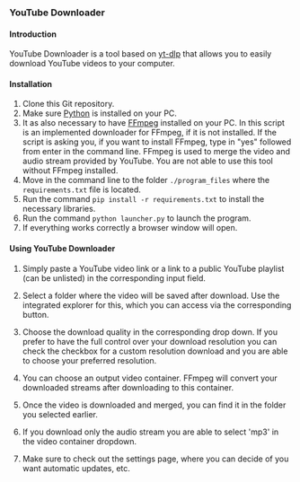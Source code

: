 ### YouTube Downloader
#### Introduction

YouTube Downloader is a tool based on [yt-dlp](https://github.com/yt-dlp/yt-dlp?tab=readme-ov-file) that allows you to easily download YouTube videos to your computer.

#### Installation

1. Clone this Git repository.
2. Make sure [Python](https://www.python.org/downloads/) is installed on your PC.
3. It as also necessary to have [FFmpeg](https://ffmpeg.org) installed on your PC. In this script is an implemented downloader for FFmpeg, if it is not installed. If the script is asking you, if you want to install FFmpeg, type in "yes" followed from enter in the command line. FFmpeg is used to merge the video and audio stream provided by YouTube. You are not able to use this tool without FFmpeg installed.
3. Move in the command line to the folder `./program_files` where the `requirements.txt` file is located.
4. Run the command `pip install -r requirements.txt` to install the necessary libraries.
5. Run the command `python launcher.py` to launch the program.
6. If everything works correctly a browser window will open.

#### Using YouTube Downloader

1. Simply paste a YouTube video link or a link to a public YouTube playlist (can be unlisted) in the corresponding input field.

2. Select a folder where the video will be saved after download. Use the integrated explorer for this, which you can access via the corresponding button.

3. Choose the download quality in the corresponding drop down. If you prefer to have the full control over your download resolution you can check the checkbox for a custom resolution download and you are able to choose your preferred resolution.

4. You can choose an output video container. FFmpeg will convert your downloaded streams after downloading to this container.

6. Once the video is downloaded and merged, you can find it in the folder you selected earlier.
7. If you download only the audio stream you are able to select 'mp3' in the video container dropdown.
8. Make sure to check out the settings page, where you can decide of you want automatic updates, etc.
